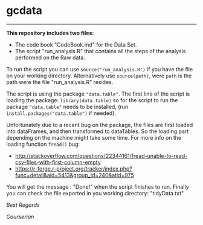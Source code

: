 # gcdata
------

**This repository includes two files:**

- The code book "CodeBook.md" for the Data Set.
- The script "run_analysis.R" that contains all the steps of the analysis performed on the Raw data.

To run the script you can use `source("run_analysis.R")` if you have the file on your working directory.
Alternatively use `source(path)`, were `path` is the path were the file "run_analysis.R" resides.

The script is using the package `"data.table"`.
The first line of the script is loading the package: `library(data.table)`
so for the script to run the package `"data.table"` needs to be installed, (run `install.packages("data.table")` if needed).

Unfortunately due to a recent bug on the package, the files are first loaded into dataFrames, and then transformed to dataTables. So the loading part depending on the machine might take some time.
For more info on the loading function `fread()` bug:

- <http://stackoverflow.com/questions/22344161/fread-unable-to-read-csv-files-with-first-column-empty>
- <https://r-forge.r-project.org/tracker/index.php?func=detail&aid=5413&group_id=240&atid=975>

You will get the message : "Done!" when the script finishes to run.
Finally you can check the file exported in you working directory: "tidyData.txt"


*Best Regards*

*Courserian*
